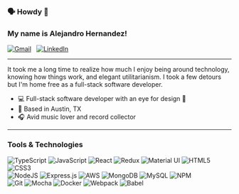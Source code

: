### 🗣 Howdy 👋
### My name is Alejandro Hernandez! 


[![Gmail](https://img.shields.io/badge/Gmail-D14836?style=for-the-badge&logo=gmail&logoWidth=20&label=alej.leon4&logoColor=#EA4335)](mailto:alej.leon4@gmail.com) &nbsp;
[![LinkedIn](https://img.shields.io/badge/linkedin-%230077B5.svg?style=for-the-badge&logo=linkedin&logoWidth=20&label=alej-leon&logoColor=dodgerblue)](https://www.linkedin.com/in/alej-leon/)

---
It took me a long time to realize how much I enjoy being around technology, knowing how things work, and elegant utilitarianism. I took a few detours but I'm home free as a full-stack software developer.


- 💻 Full-stack software developer with an eye for design 🎨
- 📍 Based in Austin, TX 
- 🎧 Avid music lover and record collector

---
### Tools & Technologies

![TypeScript](https://img.shields.io/badge/typescript-%23007ACC.svg?style=flat-square&logo=typescript&logoColor=white)
![JavaScript](https://img.shields.io/badge/javascript-%23323330.svg?style=flat-square&logo=javascript&logoColor=%23F7DF1E) 
![React](https://img.shields.io/badge/react-%2320232a.svg?style=flat-square&logo=react&logoColor=%2361DAFB) 
![Redux](https://img.shields.io/badge/redux-%23593d88.svg?style=flat-square&logo=redux&logoColor=white) 
![Material UI](https://img.shields.io/badge/materialui-%230081CB.svg?style=flat-square&logo=material-ui&logoColor=white) 
![HTML5](https://img.shields.io/badge/html5-%23E34F26.svg?style=flat-square&logo=html5&logoColor=white) 
![CSS3](https://img.shields.io/badge/css3-%231572B6.svg?style=flat-square&logo=css3&logoColor=white) <br />
![NodeJS](https://img.shields.io/badge/node.js-6DA55F?style=flat-square&logo=node.js&logoColor=white)
![Express.js](https://img.shields.io/badge/express.js-%23404d59.svg?style=flat-square&logo=express&logoColor=%2361DAFB) 
![AWS](https://img.shields.io/badge/AWS-%23FF9900.svg?style=flat-square&logo=amazon-aws&logoColor=white)
![MongoDB](https://img.shields.io/badge/MongoDB-%234ea94b.svg?style=flat-square&logo=mongodb&logoColor=white) 
![MySQL](https://img.shields.io/badge/mysql-%2300f.svg?style=flat-square&logo=mysql&logoColor=white)
![NPM](https://img.shields.io/badge/NPM-%23000000.svg?style=flat-square&logo=npm&logoColor=white) <br />
![Git](https://img.shields.io/badge/git-%23F05033.svg?style=flat-square&logo=git&logoColor=white) 
![Mocha](https://img.shields.io/badge/-mocha-%238D6748?style=flat-square&logo=mocha&logoColor=white) 
![Docker](https://img.shields.io/badge/docker-%230db7ed.svg?style=flat-square&logo=docker&logoColor=white) 
![Webpack](https://img.shields.io/badge/webpack-%238DD6F9.svg?style=flat-square&logo=webpack&logoColor=black) 
![Babel](https://img.shields.io/badge/Babel-F9DC3e?style=flat-square&logo=babel&logoColor=black) 
 






<!--
**alejleon/alejleon** is a ✨ _special_ ✨ repository because its `README.md` (this file) appears on your GitHub profile.

Here are some ideas to get you started:

- 🔭 I’m currently working on ...
- 🌱 I’m currently learning ...
- 👯 I’m looking to collaborate on ...
- 🤔 I’m looking for help with ...
- 💬 Ask me about ...
- 📫 How to reach me: ...
- 😄 Pronouns: ...
- ⚡ Fun fact: ...
-->
